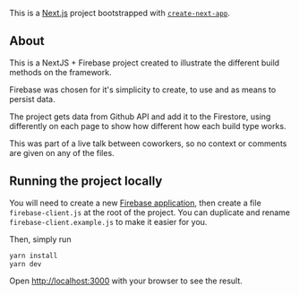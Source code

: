This is a [Next.js](https://nextjs.org/) project bootstrapped with [`create-next-app`](https://github.com/vercel/next.js/tree/canary/packages/create-next-app).

## About

This is a NextJS + Firebase project created to illustrate the different build methods on the framework.

Firebase was chosen for it's simplicity to create, to use and as means to persist data.

The project gets data from Github API and add it to the Firestore, using differently on each page to show how different how each build type works.

This was part of a live talk between coworkers, so no context or comments are given on any of  the files.

## Running the project locally

You will need to create a new [Firebase application](https://console.firebase.google.com), then create a file `firebase-client.js` at the root of the project. You can duplicate and rename `firebase-client.example.js` to make it easier for you.

Then, simply run
```bash
yarn install
yarn dev
```

Open [http://localhost:3000](http://localhost:3000) with your browser to see the result.
